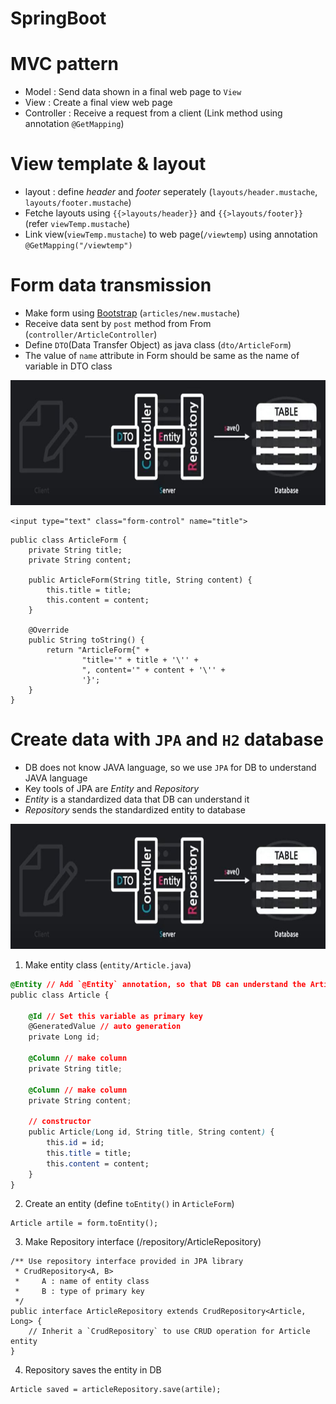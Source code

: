 # SpringBoot

# MVC pattern
* Model : Send data shown in a final web page to `View`
* View : Create a final view web page
* Controller : Receive a request from a client (Link method using annotation `@GetMapping`)  

# View template & layout
* layout : define *header* and *footer* seperately (`layouts/header.mustache`, `layouts/footer.mustache`)
* Fetche layouts using `{{>layouts/header}}` and `{{>layouts/footer}}` (refer `viewTemp.mustache`)
* Link view(`viewTemp.mustache`) to web page(`/viewtemp`) using annotation `@GetMapping("/viewtemp")`

# Form data transmission
* Make form using [Bootstrap](https://getbootstrap.com/) (`articles/new.mustache`)
* Receive data sent by `post` method from From (`controller/ArticleController`)
* Define `DTO`(Data Transfer Object) as java class (`dto/ArticleForm`)
* The value of `name` attribute in Form should be same as the name of variable in DTO class

<img src="https://github.com/chanlenium/SpringBoot/blob/main/Create%20data%20with%20JPA.JPG" width="600" height="200" />

```
<input type="text" class="form-control" name="title">
```
```
public class ArticleForm {
    private String title;
    private String content;

    public ArticleForm(String title, String content) {
        this.title = title;
        this.content = content;
    }

    @Override
    public String toString() {
        return "ArticleForm{" +
                "title='" + title + '\'' +
                ", content='" + content + '\'' +
                '}';
    }
}
```

# Create data with `JPA` and `H2` database
* DB does not know JAVA language, so we use `JPA` for DB to understand JAVA language
* Key tools of JPA are *Entity* and *Repository*
* *Entity* is a standardized data that DB can understand it
* *Repository* sends the standardized entity to database

<img src="https://github.com/chanlenium/SpringBoot/blob/main/Create%20data%20with%20JPA.JPG" width="600" height="200" />

1. Make entity class (`entity/Article.java`)
```css
@Entity // Add `@Entity` annotation, so that DB can understand the Article object
public class Article {

    @Id // Set this variable as primary key
    @GeneratedValue // auto generation
    private Long id;

    @Column // make column
    private String title;

    @Column // make column
    private String content;

    // constructor
    public Article(Long id, String title, String content) {
        this.id = id;
        this.title = title;
        this.content = content;
    }
}
```

2. Create an entity (define `toEntity()` in `ArticleForm`)
```
Article artile = form.toEntity();
```

3. Make Repository interface (/repository/ArticleRepository)
```
/** Use repository interface provided in JPA library
 * CrudRepository<A, B>
 *     A : name of entity class
 *     B : type of primary key
 */
public interface ArticleRepository extends CrudRepository<Article, Long> {
    // Inherit a `CrudRepository` to use CRUD operation for Article entity 
}
```

4. Repository saves the entity in DB
```
Article saved = articleRepository.save(artile);
```

  
